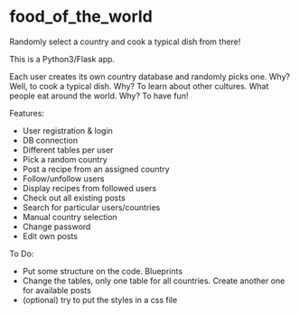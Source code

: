 # food_of_the_world
Randomly select a country and cook a typical dish from there!

This is a Python3/Flask app.

Each user creates its own country database and randomly picks one.
Why? Well, to cook a typical dish.
Why? To learn about other cultures. What people eat around the world.
Why? To have fun!


Features:
  - User registration & login
  - DB connection
  - Different tables per user
  - Pick a random country
  - Post a recipe from an assigned country
  - Follow/unfollow users
  - Display recipes from followed users
  - Check out all existing posts
  - Search for particular users/countries
  - Manual country selection
  - Change password
  - Edit own posts
  
  
 To Do:
  - Put some structure on the code. Blueprints
  - Change the tables, only one table for all countries. Create another one for available posts
  - (optional) try to put the styles in a css file 
